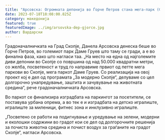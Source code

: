 ```yaml
---
title: "Aрсовска: Огромната депонија во Ѓорче Петров стана мега-парк (ФОТО)"
date: 2023-07-18T18:08:00.825Z
category: македонија
featured: true
featuredImage: ../img/arsovska-dep-gjorce.jpg
author: Вардарски
---
```

<!--StartFragment-->

Градоначалничката на Град Скопје, Данела Арсовска денеска беше во Ѓорче Петров, во големиот парк Даме Груев што таму се гради, а е во финална фаза, како што нагласи таа. „На место на една од најголемите диви депонии во Скопје со површина од над 50.000 квадратни метри, со желба, посветеност и труд го направиме првиот од петте мега паркови во Скопје, мега паркот Даме Груев. Со реализација на овој проект кој е дел од програмата „За модерно Скопје“, делуваме со цел долгорочно унапредување, заштита и зачувување на животната средина“, рече градоначалничката Арсовска.



<!--EndFragment--><!--StartFragment-->

Во паркот се финализира изградбата на паркингот за посетители, се поставува урбана опрема, а во тек е и изградбата на детско игралиште, игралиште за миленици, фитнес зона и инклузивно игралиште. 

„Посветено се работи на подигнување и уредување на зелени, модерни и еколошки содржини во градот кои се дел од долгорочните решенија за почиста животна средина и почист воздух за граѓаните на градот Скопје“, нагласи Арсовска.

<!--EndFragment-->